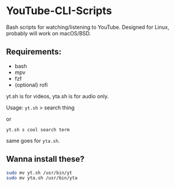 # YouTube-CLI-Scripts
Bash scripts for watching/listening to YouTube.
Designed for Linux, probably will work on macOS/BSD.

## Requirements:
- bash
- mpv
- fzf
- (optional) rofi

yt.sh is for videos, yta.sh is for audio only.

Usage:
`yt.sh` > search thing

or


`yt.sh s cool search term`


same goes for `yta.sh`.


## Wanna install these?

```sh
sudo mv yt.sh /usr/bin/yt
sudo mv yta.sh /usr/bin/yta
```
